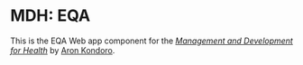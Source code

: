 # MDH: EQA

This is the EQA Web app component for
the [*Management and Development for Health*](http://www.mdh-tz.org/)
by [Aron Kondoro](https://plus.google.com/+aronkondoro).